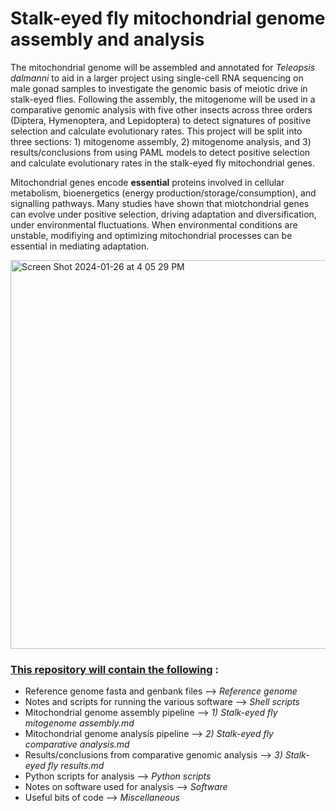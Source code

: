 # Stalk-eyed fly mitochondrial genome assembly and analysis 
The mitochondrial genome will be assembled and annotated for _Teleopsis dalmanni_ to aid in a larger project using single-cell RNA sequencing on male gonad samples to investigate the genomic basis of meiotic drive in stalk-eyed flies. Following the assembly, the mitogenome will be used in a comparative genomic  analysis with five other insects across three orders (Diptera, Hymenoptera, and Lepidoptera) to detect signatures of positive selection and calculate evolutionary rates. This project will be split into three sections: 1) mitogenome assembly, 2) mitogenome analysis, and 3) results/conclusions from using PAML models to detect positive selection and calculate evolutionary rates in the stalk-eyed fly mitochondrial genes.

Mitochondrial genes encode **essential** proteins involved in cellular metabolism, bioenergetics (energy production/storage/consumption), and signalling pathways. Many studies have shown that miotchondrial genes can evolve under positive selection, driving adaptation and diversification, under environmental fluctuations. When environmental conditions are unstable, modifiying and optimizing mitochondrial processes can be essential in mediating adaptation.

<img width="622" alt="Screen Shot 2024-01-26 at 4 05 29 PM" src="https://github.com/sylviemarie/Stalk-Eyed-Fly-Genomics/assets/116887272/bc4b81ab-338a-447b-9c5a-2390e42ac5d7">

### <ins> This repository will contain the following</ins> : 
- Reference genome fasta and genbank files                       --> _Reference genome_
- Notes and scripts for running the various software             --> _Shell scripts_
- Mitochondrial genome assembly pipeline                         --> _1) Stalk-eyed fly mitogenome assembly.md_
- Mitochondrial genome analysis pipeline                         --> _2) Stalk-eyed fly comparative analysis.md_
- Results/conclusions from comparative genomic analysis          --> _3) Stalk-eyed fly results.md_
- Python scripts for analysis                                    --> _Python scripts_
- Notes on software used for analysis                            --> _Software_
- Useful bits of code                                            --> _Miscellaneous_

